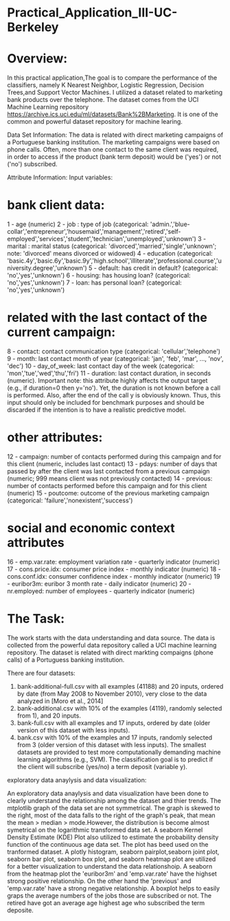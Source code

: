 # Practical_Application_III-UC-Berkeley

# Overview:
In this practical application,The goal is to compare the performance of the classifiers, namely K Nearest Neighbor, Logistic Regression, Decision Trees,and Support Vector Machines. I utilized a dataset related to marketing bank products over the telephone. The dataset comes from the UCI Machine Learning repository https://archive.ics.uci.edu/ml/datasets/Bank%2BMarketing. It is one of the common and powerful dataset repository for machine learing. 

Data Set Information:
The data is related with direct marketing campaigns of a Portuguese banking institution. The marketing campaigns were based on phone calls. Often, more than one contact to the same client was required, in order to access if the product (bank term deposit) would be ('yes') or not ('no') subscribed.

Attribute Information:
Input variables:
# bank client data:
1 - age (numeric)
2 - job : type of job (categorical: 'admin.','blue-collar','entrepreneur','housemaid','management','retired','self-employed','services','student','technician','unemployed','unknown')
3 - marital : marital status (categorical: 'divorced','married','single','unknown'; note: 'divorced' means divorced or widowed)
4 - education (categorical: 'basic.4y','basic.6y','basic.9y','high.school','illiterate','professional.course','university.degree','unknown')
5 - default: has credit in default? (categorical: 'no','yes','unknown')
6 - housing: has housing loan? (categorical: 'no','yes','unknown')
7 - loan: has personal loan? (categorical: 'no','yes','unknown')
# related with the last contact of the current campaign:
8 - contact: contact communication type (categorical: 'cellular','telephone')
9 - month: last contact month of year (categorical: 'jan', 'feb', 'mar', ..., 'nov', 'dec')
10 - day_of_week: last contact day of the week (categorical: 'mon','tue','wed','thu','fri')
11 - duration: last contact duration, in seconds (numeric). Important note: this attribute highly affects the output target (e.g., if duration=0 then y='no'). Yet, the duration is not known before a call is performed. Also, after the end of the call y is obviously known. Thus, this input should only be included for benchmark purposes and should be discarded if the intention is to have a realistic predictive model.
# other attributes:
12 - campaign: number of contacts performed during this campaign and for this client (numeric, includes last contact)
13 - pdays: number of days that passed by after the client was last contacted from a previous campaign (numeric; 999 means client was not previously contacted)
14 - previous: number of contacts performed before this campaign and for this client (numeric)
15 - poutcome: outcome of the previous marketing campaign (categorical: 'failure','nonexistent','success')
# social and economic context attributes
16 - emp.var.rate: employment variation rate - quarterly indicator (numeric)
17 - cons.price.idx: consumer price index - monthly indicator (numeric)
18 - cons.conf.idx: consumer confidence index - monthly indicator (numeric)
19 - euribor3m: euribor 3 month rate - daily indicator (numeric)
20 - nr.employed: number of employees - quarterly indicator (numeric)

# The Task:
The work starts with the data understanding and data source. The data is collected from the powerful data repository called a UCI machine learning repository.
The dataset is related with direct markting compaigns (phone calls) of a Portuguess banking institution. 

There are four datasets:
1) bank-additional-full.csv with all examples (41188) and 20 inputs, ordered by date (from May 2008 to November 2010), very close to the data analyzed in [Moro et al., 2014]
2) bank-additional.csv with 10% of the examples (4119), randomly selected from 1), and 20 inputs.
3) bank-full.csv with all examples and 17 inputs, ordered by date (older version of this dataset with less inputs).
4) bank.csv with 10% of the examples and 17 inputs, randomly selected from 3 (older version of this dataset with less inputs).
The smallest datasets are provided to test more computationally demanding machine learning algorithms (e.g., SVM).
The classification goal is to predict if the client will subscribe (yes/no) a term deposit (variable y).

exploratory data anaylysis and data visualization:

An exploratory data anaylysis and data visualization have been done to clearly understand the relationship among the dataset and thier trends. The 
mtplotlib graph of the data set are not symmetrical. The graph is skewed to the right, most of the data falls to the right of the graph's peak, that mean the  mean > median > mode.However, the distribution is become almost symetrical on the logarithmic transformed data set. A seaborn Kernel Density Estimate (KDE) Plot also utilized to estimate the probability density function of the continuous age data set. The plot has beed used on the tranformed dataset. A plotly histogram, seaborn pairplot,seaborn joint plot, seaborn bar plot, seaborn box plot, and seaborn heatmap plot are utilized for a better visualization to understand the data relationshoip. 
A seaborn from the heatmap plot the 'euribor3m' and 'emp.var.rate' have the highset strong positive relationship. On the other hand  the 'previous' and 'emp.var.rate' have a strong negative relationship. A boxplot helps to easily graps the average numbers of the jobs those are subscribed or not. The retired have got an average age highest age who subscribed the term deposite. 



